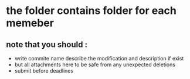 # the folder contains folder for each memeber
## note that you should :
- write commite name describe the modification and description if exist
- but all attachments here to be safe from any unexpected deletions
- submit before deadlines 